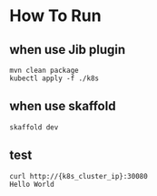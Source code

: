 # How To Run

## when use Jib plugin
```
mvn clean package
kubectl apply -f ./k8s
```

## when use skaffold
```
skaffold dev
```

## test

```
curl http://{k8s_cluster_ip}:30080
Hello World
```
